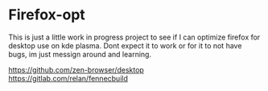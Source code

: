 # Firefox-opt


This is just a little work in progress project to see if I can optimize firefox for desktop use on kde plasma. Dont expect it to work or for it to not have bugs, im just messign around and learning.



https://github.com/zen-browser/desktop
https://gitlab.com/relan/fennecbuild
